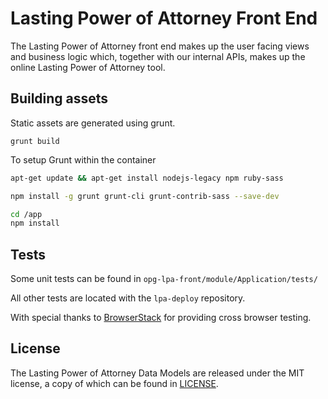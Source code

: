 Lasting Power of Attorney Front End
==============
The Lasting Power of Attorney front end makes up the user facing views and business logic which, together with our internal APIs, makes up the online Lasting Power of Attorney tool.

Building assets
-------

Static assets are generated using grunt.

`grunt build`

To setup Grunt within the container
```bash
apt-get update && apt-get install nodejs-legacy npm ruby-sass

npm install -g grunt grunt-cli grunt-contrib-sass --save-dev

cd /app
npm install

```



Tests
-------

Some unit tests can be found in `opg-lpa-front/module/Application/tests/`

All other tests are located with the `lpa-deploy` repository.

With special thanks to [BrowserStack](https://www.browserstack.com) for providing cross browser testing.

License
-------

The Lasting Power of Attorney Data Models are released under the MIT license, a copy of which can be found in [LICENSE](LICENSE).

